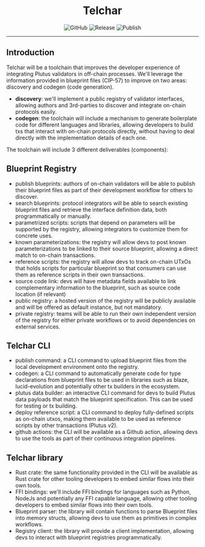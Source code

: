 <div align="center">
    <h1>Telchar</h1>
    <img alt="GitHub" src="https://img.shields.io/github/license/txpipe/telchar" />
    <img alt="Release" src="https://github.com/txpipe/telchar/actions/workflows/release.yml/badge.svg" />
    <img alt="Publish" src="https://github.com/txpipe/telchar/actions/workflows/publish.yml/badge.svg" />
    <hr/>
</div>

## Introduction

Telchar will be a toolchain that improves the developer experience of integrating Plutus validators in off-chain processes. We'll leverage the information provided in blueprint files (CIP-57) to improve on two areas: discovery and codegen (code generation).

- **discovery**: we'll implement a public registry of validator interfaces, allowing authors and 3rd-parties to discover and integrate on-chain protocols easily.
- **codegen**: the toolchain will include a mechanism to generate boilerplate code for different languages and libraries, allowing developers to build txs that interact with on-chain protocols directly, without having to deal directly with the implementation details of each one.

The toolchain will include 3 different deliverables (components):

## Blueprint Registry

- publish blueprints: authors of on-chain validators will be able to publish their blueprint files as part of their development workflow for others to discover.
- search blueprints: protocol integrators will be able to search existing blueprint files and retrieve the interface definition data, both programmatically or manually.
- parametrized scripts: scripts that depend on parameters will be supported by the registry, allowing integrators to customize them for concrete uses.
- known parameterizations: the registry will allow devs to post known parameterizations to be linked to their source blueprint, allowing a direct match to on-chain transactions.
- reference scripts: the registry will allow devs to track on-chain UTxOs that holds scripts for particular blueprint so that consumers can use them as reference scripts in their own transactions.
- source code link: devs will have metadata fields available to link complementary information to the blueprint, such as source code location (if relevant)
- public registry: a hosted version of the registry will be publicly available and will be offered as default instance, but not mandatory.
- private registry: teams will be able to run their own independent version of the registry for either private workflows or to avoid dependencies on external services.

## Telchar CLI

- publish command: a CLI command to upload blueprint files from the local development environment onto the registry.
- codegen: a CLI command to automatically generate code for type declarations from blueprint files to be used in libraries such as blaze, lucid-evolution and potentially other tx builders in the ecosystem.
- plutus data builder: an interactive CLI command for devs to build Plutus data payloads that match the blueprint specification. This can be used for testing or tx building.
- deploy reference script: a CLI command to deploy fully-defined scripts as on-chain utxos, making them available to be used as reference scripts by other transactions (Plutus v2).
- github actions: the CLI will be available as a Github action, allowing devs to use the tools as part of their continuous integration pipelines.

## Telchar library

- Rust crate: the same functionality provided in the CLI will be available as Rust crate for other tooling developers to embed similar flows into their own tools.
- FFI bindings: we'll include FFI bindings for languages such as Python, NodeJs and potentially any FFI capable language, allowing other tooling developers to embed similar flows into their own tools.
- Blueprint parser: the library will contain functions to parse Blueprint files into memory structs, allowing devs to use them as primitives in complex workflows.
- Registry client: the library will provide a client implementation, allowing devs to interact with blueprint registries programmatically.
